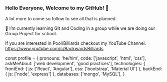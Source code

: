 ### Hello Everyone, Welcome to my GitHub! 👋
A lot more to come so follow to see all that is planned.

🌱 I’m currently learning Git and Coding in a group while we are doing our Group Project for school.

If you are interested in Pool/Billiards checkout my YouTube Channel.  https://www.youtube.com/c/BackwardsBilliards

const profile = {
  pronouns: 'he/him',
  code: ['javascript', 'html', 'css'],
  askMeAbout: ['web development', 'good practices'],
  technologies: {
    frontEnd: {
      js: ['React', 'Angular'],
      css: ['bootstrap', 'Material UI']
    },
    backEnd: {
      js: ['node', 'express']
    },
    databases: ['mongo', 'MySQL'],
}
<!--
**LJMitchellCodes/LJMitchellCodes** is a ✨ _special_ ✨ repository because its `README.md` (this file) appears on your GitHub profile.

Here are some ideas to get you started:

- 🔭 I’m currently working on ...
- 🌱 I’m currently learning ...
- 👯 I’m looking to collaborate on ...
- 🤔 I’m looking for help with ...
- 💬 Ask me about ...
- 📫 How to reach me: ...
- 😄 Pronouns: ...
- ⚡ Fun fact: ...
-->
